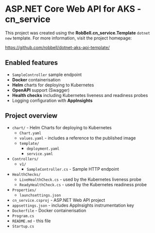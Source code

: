 # ASP.NET Core Web API for AKS - cn_service

This project was created using the **RobBell.cn_service.Template** `dotnet new` template. For more information, visit the project homepage:

https://github.com/robbell/dotnet-aks-api-template/

## Enabled features

* `SampleController` sample endpoint
* **Docker** containerisation
* **Helm** charts for deploying to Kubernetes
* **OpenAPI** support (Swagger)
* **Health checks** including Kubernetes liveness and readiness probes
* Logging configuration with **AppInsights**

## Project overview

* `chart/` - Helm Charts for deploying to Kubernetes
    * `Chart.yaml`
    * `values.yaml` - includes a reference to the published image
    * `template/`
        * `deployment.yaml`
        * `service.yaml`
* `Controllers/`
    * `v1/`
        * `SampleController.cs` - Sample HTTP endpoint
* `HealthChecks/`
    * `LiveHealthCheck.cs` - used by the Kubernetes liveness probe
    * `ReadyHealthCheck.cs` - used by the Kubernetes readiness probe
* `Properties/`
    * `launchsettings.json`
* `cn_service.csproj` - ASP.NET Web API project
* `appsettings.json` - includes AppInsights instrumentation key
* `Dockerfile` - Docker containerisation
* `Program.cs`
* `README.md` - this file
* `Startup.cs`

